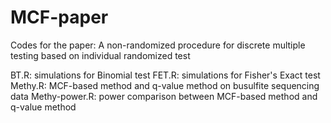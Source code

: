 # MCF-paper
Codes for the paper: A non-randomized procedure for discrete multiple testing based on individual randomized test

BT.R: simulations for Binomial test
FET.R: simulations for Fisher's Exact test
Methy.R: MCF-based method and q-value method on busulfite sequencing data
Methy-power.R: power comparison between MCF-based method and q-value method

